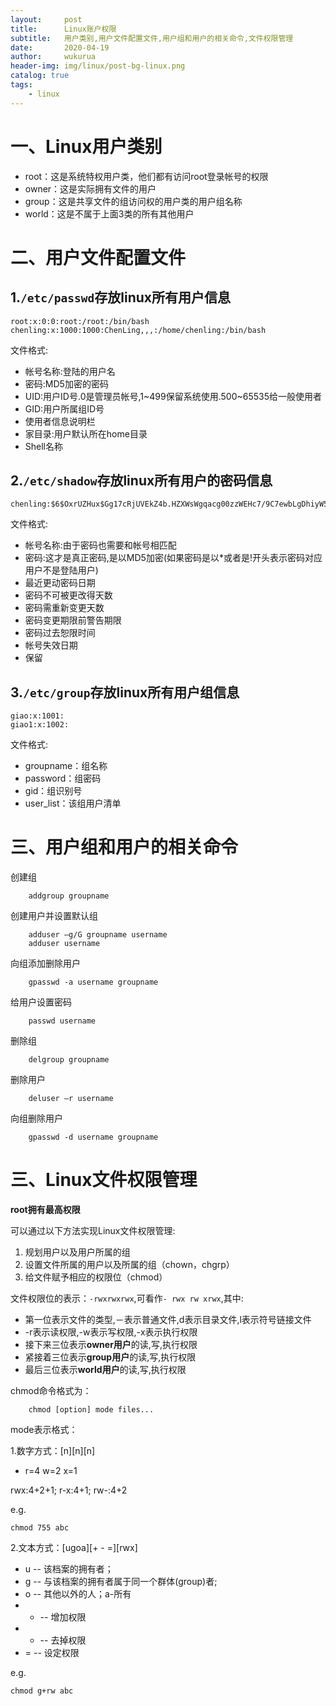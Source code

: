 ```yaml
---
layout:     post
title:      Linux账户权限
subtitle:   用户类别,用户文件配置文件,用户组和用户的相关命令,文件权限管理
date:       2020-04-19
author:     wukurua
header-img: img/linux/post-bg-linux.png
catalog: true
tags:
    - linux
---
```


# 一、Linux用户类别 #

- root：这是系统特权用户类，他们都有访问root登录帐号的权限
- owner：这是实际拥有文件的用户
- group：这是共享文件的组访问权的用户类的用户组名称
- world：这是不属于上面3类的所有其他用户

# 二、用户文件配置文件 #

## 1.`/etc/passwd`存放linux所有用户信息 ##

	root:x:0:0:root:/root:/bin/bash
	chenling:x:1000:1000:ChenLing,,,:/home/chenling:/bin/bash

文件格式:

- 帐号名称:登陆的用户名
- 密码:MD5加密的密码
- UID:用户ID号.0是管理员帐号,1~499保留系统使用.500~65535给一般使用者
- GID:用户所属组ID号
- 使用者信息说明栏
- 家目录:用户默认所在home目录
- Shell名称

## 2.`/etc/shadow`存放linux所有用户的密码信息 ##

	chenling:$6$OxrUZHux$Gg17cRjUVEkZ4b.HZXWsWgqacg00zzWEHc7/9C7ewbLgDhiyW5mH.BaknSxw1n6yhGOgUafVbvXV8533DBNzd1:18367:0:99999:7:::

文件格式:

- 帐号名称:由于密码也需要和帐号相匹配
- 密码:这才是真正密码,是以MD5加密(如果密码是以*或者是!开头表示密码对应用户不是登陆用户)
- 最近更动密码日期
- 密码不可被更改得天数
- 密码需重新变更天数
- 密码变更期限前警告期限
- 密码过去恕限时间
- 帐号失效日期
- 保留

## 3.`/etc/group`存放linux所有用户组信息 ##

	giao:x:1001:
	giao1:x:1002:

文件格式:

- groupname：组名称
- password：组密码
- gid：组识别号
- user_list：该组用户清单

# 三、用户组和用户的相关命令 #

创建组

		addgroup groupname

创建用户并设置默认组

		adduser –g/G groupname username
        adduser username

向组添加删除用户

        gpasswd -a username groupname

给用户设置密码

		passwd username

删除组

		delgroup groupname

删除用户

        deluser –r username

向组删除用户

		gpasswd -d username groupname

# 三、Linux文件权限管理 #
**root拥有最高权限**

可以通过以下方法实现Linux文件权限管理:

1. 规划用户以及用户所属的组
2. 设置文件所属的用户以及所属的组（chown，chgrp）
3. 给文件赋予相应的权限位（chmod）
 
文件权限位的表示：`-rwxrwxrwx`,可看作`- rwx rw xrwx`,其中:

- 第一位表示文件的类型,－表示普通文件,d表示目录文件,l表示符号链接文件
- -r表示读权限,-w表示写权限,-x表示执行权限
- 接下来三位表示**owner用户**的读,写,执行权限
- 紧接着三位表示**group用户**的读,写,执行权限
- 最后三位表示**world用户**的读,写,执行权限

chmod命令格式为：

		chmod [option] mode files...

mode表示格式：

1.数字方式：[n][n][n]   

- r=4 w=2 x=1

rwx:4+2+1;   r-x:4+1;  rw-:4+2

e.g.

	chmod 755 abc

2.文本方式：[ugoa][+ - =][rwx]

- u -- 该档案的拥有者；
- g -- 与该档案的拥有者属于同一个群体(group)者;
- o -- 其他以外的人；a-所有 
- + -- 增加权限
- - -- 去掉权限
- = -- 设定权限

e.g.

	chmod g+rw abc